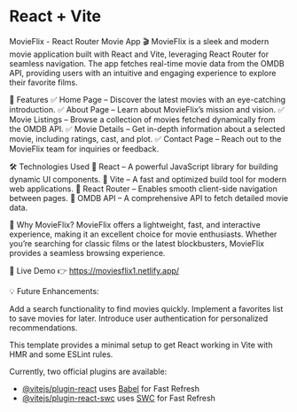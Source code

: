 # React + Vite

MovieFlix - React Router Movie App 🎬
MovieFlix is a sleek and modern movie application built with React and Vite, leveraging React Router for seamless navigation. The app fetches real-time movie data from the OMDB API, providing users with an intuitive and engaging experience to explore their favorite films.

🚀 Features
✅ Home Page – Discover the latest movies with an eye-catching introduction.
✅ About Page – Learn about MovieFlix’s mission and vision.
✅ Movie Listings – Browse a collection of movies fetched dynamically from the OMDB API.
✅ Movie Details – Get in-depth information about a selected movie, including ratings, cast, and plot.
✅ Contact Page – Reach out to the MovieFlix team for inquiries or feedback.

🛠️ Technologies Used
🔹 React – A powerful JavaScript library for building dynamic UI components.
🔹 Vite – A fast and optimized build tool for modern web applications.
🔹 React Router – Enables smooth client-side navigation between pages.
🔹 OMDB API – A comprehensive API to fetch detailed movie data.

🌟 Why MovieFlix?
MovieFlix offers a lightweight, fast, and interactive experience, making it an excellent choice for movie enthusiasts. Whether you’re searching for classic films or the latest blockbusters, MovieFlix provides a seamless browsing experience.

🎥 Live Demo
👉 https://moviesflix1.netlify.app/

💡 Future Enhancements:

Add a search functionality to find movies quickly.
Implement a favorites list to save movies for later.
Introduce user authentication for personalized recommendations.

This template provides a minimal setup to get React working in Vite with HMR and some ESLint rules.

Currently, two official plugins are available:

- [@vitejs/plugin-react](https://github.com/vitejs/vite-plugin-react/blob/main/packages/plugin-react/README.md) uses [Babel](https://babeljs.io/) for Fast Refresh
- [@vitejs/plugin-react-swc](https://github.com/vitejs/vite-plugin-react-swc) uses [SWC](https://swc.rs/) for Fast Refresh
